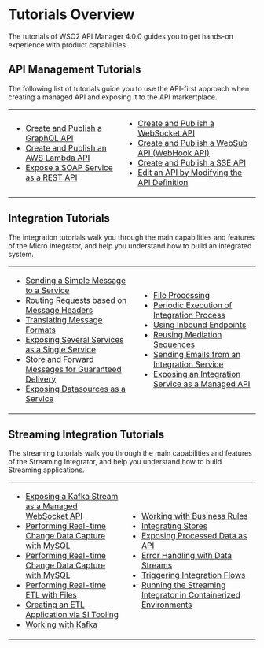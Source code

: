 # Tutorials Overview

The tutorials of WSO2 API Manager 4.0.0 guides you to get hands-on experience with product capabilities.

## API Management Tutorials

The following list of tutorials guide you to use the API-first approach when creating a managed API and exposing it to the API markertplace.

<table>
    <tr>
        <td>
            <ul>
                <li><a href="{{base_path}}/tutorials/create-and-publish-a-graphql-api">Create and Publish a GraphQL API<a></li>
                <li><a href="{{base_path}}/tutorials/create-and-publish-awslambda-api">Create and Publish an AWS Lambda API<a></li>
                <li><a href="{{base_path}}/tutorials/expose-a-soap-service-as-a-rest-api">Expose a SOAP Service as a REST API<a></li>
            </ul>
        </td>
        <td>
            <ul>
                <li><a href="{{base_path}}/tutorials/streaming-api/create-and-publish-websocket-api">Create and Publish a WebSocket API<a></li>
                <li><a href="{{base_path}}/tutorials/streaming-api/create-and-publish-websub-api">Create and Publish a WebSub API (WebHook API)<a></li>
                <li><a href="{{base_path}}/tutorials/streaming-api/create-and-publish-sse-api">Create and Publish a SSE API<a></li>
                <li><a href="{{base_path}}/tutorials/edit-an-api-by-modifyng-the-api-definition">Edit an API by Modifying the API Definition<a></li>
            </ul>
        </td>
    </tr>
</table>

## Integration Tutorials

The integration tutorials walk you through the main capabilities and features of the Micro Integrator, and help you understand how to build an integrated system.

<table>
    <tr>
        <td>
            <ul>
                <li><a href="{{base_path}}/tutorials/integration-tutorials/sending-a-simple-message-to-a-service">Sending a Simple Message to a Service</a></li>
                <li><a href="{{base_path}}/tutorials/integration-tutorials/routing-requests-based-on-message-content">Routing Requests based on Message Headers</a></li>
                <li><a href="{{base_path}}/tutorials/integration-tutorials/transforming-message-content">Translating Message Formats</a></li>
                <li><a href="{{base_path}}/tutorials/integration-tutorials/exposing-several-services-as-a-single-service">Exposing Several Services as a Single Service</a></li>
                <li><a href="{{base_path}}/tutorials/integration-tutorials/storing-and-forwarding-messages">Store and Forward Messages for Guaranteed Delivery</a></li>
                <li><a href="{{base_path}}/tutorials/integration-tutorials/sending-a-simple-message-to-a-datasource">Exposing Datasources as a Service</a></li>
            </ul>
        </td>
        <td>
            <ul>
                <li><a href="{{base_path}}/tutorials/integration-tutorials/file-processing">File Processing</a></li>
                <li><a href="{{base_path}}/tutorials/integration-tutorials/using-scheduled-tasks">Periodic Execution of Integration Process</a></li>
                <li><a href="{{base_path}}/tutorials/integration-tutorials/using-inbound-endpoints">Using Inbound Endpoints</a></li>
                <li><a href="{{base_path}}/tutorials/integration-tutorials/using-templates">Reusing Mediation Sequences</a></li>
                <li><a href="{{base_path}}/tutorials/integration-tutorials/using-the-gmail-connector">Sending Emails from an Integration Service</a></li>
                <li><a href="{{base_path}}/tutorials/integration-tutorials/service-catalog-tutorial">Exposing an Integration Service as a Managed API</a></li>
            </ul>
        </td>
    </tr>
</table>

## Streaming Integration Tutorials

The streaming tutorials walk you through the main capabilities and features of the Streaming Integrator, and help you understand how to build Streaming applications.

<table>
    <tr>
        <td>
            <ul>
                <li><a href="{{base_path}}/use-cases/streaming-tutorials/expose-a-kafka-topic-as-a-managed-websocket-api">Exposing a Kafka Stream as a Managed WebSocket API</a></li>
                <li><a href="{{base_path}}/use-cases/streaming-tutorials/performing-real-time-etl-with-mysql">Performing Real-time Change Data Capture with MySQL</a></li>            
                <li><a href="{{base_path}}/use-cases/streaming-tutorials/performing-real-time-etl-with-mysql">Performing Real-time Change Data Capture with MySQL</a></li>
                <li><a href="{{base_path}}/use-cases/streaming-tutorials/performing-real-time-etl-with-files">Performing Real-time ETL with Files</a></li>
                <li><a href="{{base_path}}/use-cases/streaming-tutorials/creating-etl-application-via-tooling">Creating an ETL Application via SI Tooling</a></li>
                <li><a href="{{base_path}}/use-cases/streaming-tutorials/working-with-kafka">Working with Kafka</a></li>
            </ul>
        </td>
        <td>
            <ul>
                <li><a href="{{base_path}}/use-cases/streaming-tutorials/creating-business-rules-templates">Working with Business Rules</a></li>
                <li><a href="{{base_path}}/use-cases/streaming-tutorials/integrating-stores">Integrating Stores</a></li>
                <li><a href="{{base_path}}/use-cases/streaming-tutorials/exposing-processed-data-as-api">Exposing Processed Data as API</a></li>
                <li><a href="{{base_path}}/use-cases/streaming-tutorials/handling-requests-with-errors">Error Handling with Data Streams</a></li>
                <li><a href="{{base_path}}/use-cases/streaming-tutorials/triggering-integrations-via-micro-integrator">Triggering Integration Flows</a></li>
                <li><a href="{{base_path}}/use-cases/streaming-tutorials/running-si-with-docker-and-kubernetes">Running the Streaming Integrator in Containerized Environments</a></li>
            </ul>
        </td>
    </tr>
</table>
